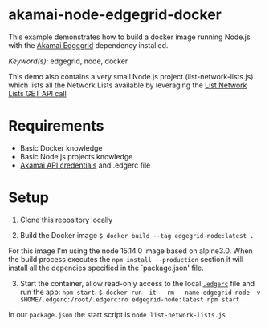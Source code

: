 # akamai-node-edgegrid-docker
This example demonstrates how to build a docker image running Node.js with the [Akamai Edgegrid](https://github.com/akamai/AkamaiOPEN-edgegrid-node) dependency installed. 

*Keyword(s):* edgegrid, node, docker<br>

This demo also contains a very small Node.js project (list-network-lists.js) which lists all the Network Lists available by leveraging the [List Network Lists GET API call](https://developer.akamai.com/api/cloud_security/network_lists/v2.html#getlists)

# Requirements
* Basic Docker knowledge
* Basic Node.js projects knowledge
* [Akamai API credentials](https://developer.akamai.com/api/getting-started) and .edgerc file

# Setup
1. Clone this repository locally

2. Build the Docker image
`$ docker build --tag edgegrid-node:latest .`

For this image I'm using the node 15.14.0 image based on alpine3.0. When the build process executes the `npm install --production` section it will install all the depencies specified in the `package.json' file.

3. Start the container, allow read-only access to the local [`.edgerc`](https://developer.akamai.com/api/getting-started#edgercfile) file and run the app: `npm start`.
`$ docker run -it --rm --name edgegrid-node -v $HOME/.edgerc:/root/.edgerc:ro edgegrid-node:latest npm start`

In our `package.json` the start script is `node list-network-lists.js`
